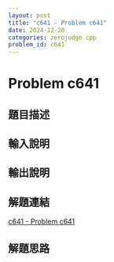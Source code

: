 ```yaml
---
layout: post
title: "c641 - Problem c641"
date: 2024-12-20
categories: zerojudge cpp
problem_id: c641
---
```


# Problem c641

## 題目描述



## 輸入說明



## 輸出說明



## 解題連結

[c641 - Problem c641](https://zerojudge.tw/ShowProblem?problemid=c641)

## 解題思路

